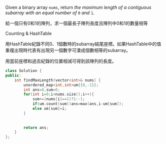 Given a binary array `nums`, return _the maximum length of a contiguous subarray with an equal number of_ `0` _and_ `1`.

給一個只有0和1的陣列，求一個最長子陣列長度且陣列中0和1的數量相等

Counting & HashTable

用HashTable紀錄不同0、1個數時的subarray結尾座標。如果HashTable中的值重複出現時代表有出現另一個數字可湊成個數相等的subarray。

用當前座標和過去紀錄的位置相減可得到該陣列的長度。

```cpp
class Solution {
public:
    int findMaxLength(vector<int>& nums) {
        unordered_map<int,int>um{{0,-1}};
        int ans=0,sum=0;
        for(int i=0;i<nums.size();i++){
            sum+=(nums[i]==1)?1:-1;
            if(um.count(sum))ans=max(ans,i-um[sum]);
            else um[sum]=i;
        }
        
        
        return ans;
    }
};
```